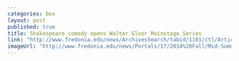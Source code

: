```yaml
---
categories: box
layout: post
published: true
title: Shakespeare comedy opens Walter Gloor Mainstage Series
link: "http://www.fredonia.edu/news/ArchivesSearch/tabid/1101/ctl/ArticleView/mid/1878/articleId/5004/Shakespeare_comedy_opens_Walter_Gloor_Mainstage_Series.aspx"
imageUrl: "http://www.fredonia.edu/news/Portals/17/2014%20Fall/Mid-Summer-Night's-Dream-for-web-3.jpg"
---
```


